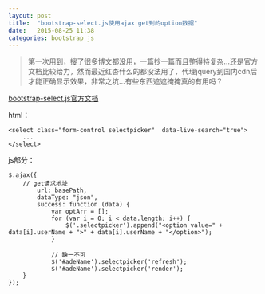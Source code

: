 ```yaml
---
layout: post
title:  "bootstrap-select.js使用ajax get到的option数据"
date:   2015-08-25 11:38
categories: bootstrap js
---
```


> 第一次用到，搜了很多博文都没用，一篇抄一篇而且整得特复杂...还是官方文档比较给力，然而最近红杏什么的都没法用了，代理jquery到国内cdn后才能正确显示效果，非常之坑...有些东西遮遮掩掩真的有用吗？

[bootstrap-select.js官方文档](http://silviomoreto.github.io/bootstrap-select/)

html：

<pre><code>&lt;select class="form-control selectpicker"  data-live-search="true"&gt;
	...
&lt;/select&gt;
</code></pre>

js部分：

<pre><code>$.ajax({
	// get请求地址
    	url: basePath,
    	dataType: "json",
    	success: function (data) {
	    	var optArr = [];
	        for (var i = 0; i < data.length; i++) {
	            $('.selectpicker').append("&lt;option value=" + data[i].userName + "&gt;" + data[i].userName + "&lt;/option&gt;");
	        }

	        // 缺一不可
	        $('#adeName').selectpicker('refresh');
	        $('#adeName').selectpicker('render');
    }
});
</code></pre>